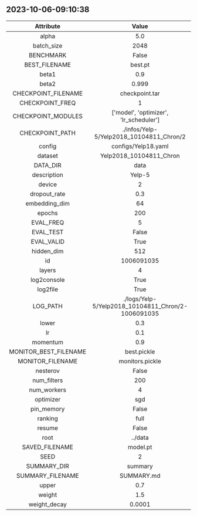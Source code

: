 
## 2023-10-06-09:10:38 


|  Attribute   |   Value   |
| :-------------: | :-----------: |
|  alpha  |   5.0    |
|  batch_size  |   2048    |
|  BENCHMARK  |   False    |
|  BEST_FILENAME  |   best.pt    |
|  beta1  |   0.9    |
|  beta2  |   0.999    |
|  CHECKPOINT_FILENAME  |   checkpoint.tar    |
|  CHECKPOINT_FREQ  |   1    |
|  CHECKPOINT_MODULES  |   ['model', 'optimizer', 'lr_scheduler']    |
|  CHECKPOINT_PATH  |   ./infos/Yelp-5/Yelp2018_10104811_Chron/2    |
|  config  |   configs/Yelp18.yaml    |
|  dataset  |   Yelp2018_10104811_Chron    |
|  DATA_DIR  |   data    |
|  description  |   Yelp-5    |
|  device  |   2    |
|  dropout_rate  |   0.3    |
|  embedding_dim  |   64    |
|  epochs  |   200    |
|  EVAL_FREQ  |   5    |
|  EVAL_TEST  |   False    |
|  EVAL_VALID  |   True    |
|  hidden_dim  |   512    |
|  id  |   1006091035    |
|  layers  |   4    |
|  log2console  |   True    |
|  log2file  |   True    |
|  LOG_PATH  |   ./logs/Yelp-5/Yelp2018_10104811_Chron/2-1006091035    |
|  lower  |   0.3    |
|  lr  |   0.1    |
|  momentum  |   0.9    |
|  MONITOR_BEST_FILENAME  |   best.pickle    |
|  MONITOR_FILENAME  |   monitors.pickle    |
|  nesterov  |   False    |
|  num_filters  |   200    |
|  num_workers  |   4    |
|  optimizer  |   sgd    |
|  pin_memory  |   False    |
|  ranking  |   full    |
|  resume  |   False    |
|  root  |   ../data    |
|  SAVED_FILENAME  |   model.pt    |
|  SEED  |   2    |
|  SUMMARY_DIR  |   summary    |
|  SUMMARY_FILENAME  |   SUMMARY.md    |
|  upper  |   0.7    |
|  weight  |   1.5    |
|  weight_decay  |   0.0001    |
